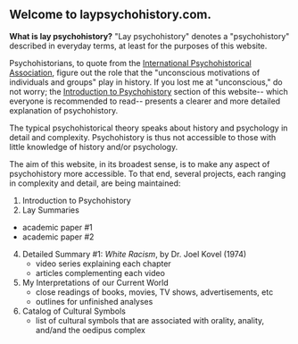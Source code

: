 ## Welcome to laypsychohistory.com.

**What is lay psychohistory?** "Lay psychohistory" denotes a "psychohistory" described in everyday terms, at least for the purposes of this website.

Psychohistorians, to quote from the [International Psychohistorical Association](https://www.psychohistory.us/what-is-psychohistory.php), figure out the role that the "unconscious motivations of individuals and groups" play in history. If you lost me at "unconscious," do not worry; the [Introduction to Psychohistory]() section of this website-- which everyone is recommended to read-- presents a clearer and more detailed explanation of psychohistory.

The typical psychohistorical theory speaks about history and psychology in detail and complexity. Psychohistory is thus not accessible to those with little knowledge of history and/or psychology.

The aim of this website, in its broadest sense, is to make any aspect of psychohistory more accessible. To that end, several projects, each ranging in complexity and detail, are being maintained:
1. Introduction to Psychohistory
2. Lay Summaries
* academic paper #1
* academic paper #2

4. Detailed Summary #1: *White Racism*, by Dr. Joel Kovel (1974)
	* video series explaining each chapter
	* articles complementing each video
5. My Interpretations of our Current World
	* close readings of books, movies, TV shows, advertisements, etc
	* outlines for unfinished analyses
6. Catalog of Cultural Symbols
	* list of cultural symbols that are associated with orality, anality, and/and the oedipus complex
